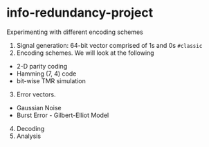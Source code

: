 # info-redundancy-project
Experimenting with different encoding schemes

1. Signal generation: 64-bit vector comprised of 1s and 0s `#classic`
2. Encoding schemes. We will look at the following
 * 2-D parity coding
 * Hamming (7, 4) code
 * bit-wise TMR simulation
3. Error vectors.
 * Gaussian Noise  
 * Burst Error - Gilbert-Elliot Model 
4. Decoding
5. Analysis
